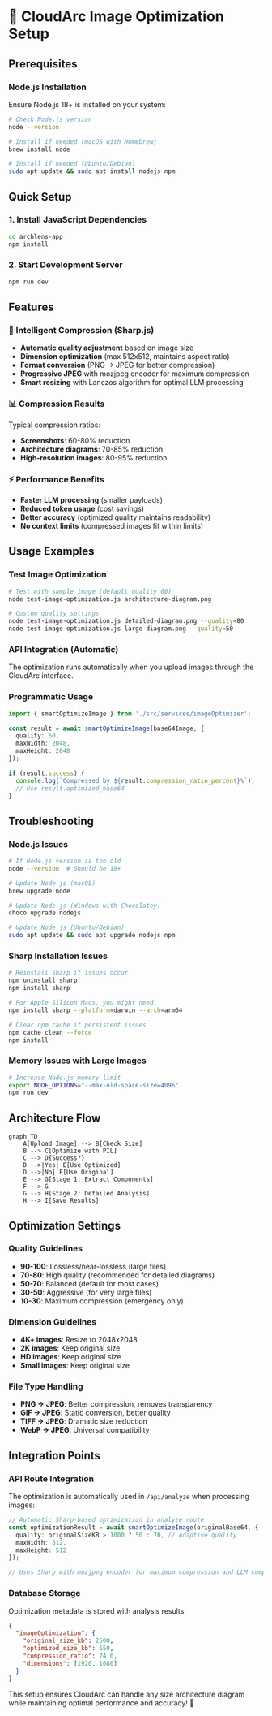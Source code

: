 # 🚀 CloudArc Image Optimization Setup

## Prerequisites

### Node.js Installation
Ensure Node.js 18+ is installed on your system:

```bash
# Check Node.js version
node --version

# Install if needed (macOS with Homebrew)
brew install node

# Install if needed (Ubuntu/Debian)
sudo apt update && sudo apt install nodejs npm
```

## Quick Setup

### 1. Install JavaScript Dependencies
```bash
cd archlens-app
npm install
```

### 2. Start Development Server
```bash
npm run dev
```

## Features

### 🎯 Intelligent Compression (Sharp.js)
- **Automatic quality adjustment** based on image size
- **Dimension optimization** (max 512x512, maintains aspect ratio)
- **Format conversion** (PNG → JPEG for better compression)
- **Progressive JPEG** with mozjpeg encoder for maximum compression
- **Smart resizing** with Lanczos algorithm for optimal LLM processing

### 📊 Compression Results
Typical compression ratios:
- **Screenshots**: 60-80% reduction
- **Architecture diagrams**: 70-85% reduction  
- **High-resolution images**: 80-95% reduction

### ⚡ Performance Benefits
- **Faster LLM processing** (smaller payloads)
- **Reduced token usage** (cost savings)
- **Better accuracy** (optimized quality maintains readability)
- **No context limits** (compressed images fit within limits)

## Usage Examples

### Test Image Optimization
```bash
# Test with sample image (default quality 60)
node test-image-optimization.js architecture-diagram.png

# Custom quality settings
node test-image-optimization.js detailed-diagram.png --quality=80
node test-image-optimization.js large-diagram.png --quality=50
```

### API Integration (Automatic)
The optimization runs automatically when you upload images through the CloudArc interface.

### Programmatic Usage
```typescript
import { smartOptimizeImage } from './src/services/imageOptimizer';

const result = await smartOptimizeImage(base64Image, {
  quality: 60,
  maxWidth: 2048,
  maxHeight: 2048
});

if (result.success) {
  console.log(`Compressed by ${result.compression_ratio_percent}%`);
  // Use result.optimized_base64
}
```

## Troubleshooting

### Node.js Issues
```bash
# If Node.js version is too old
node --version  # Should be 18+

# Update Node.js (macOS)
brew upgrade node

# Update Node.js (Windows with Chocolatey)
choco upgrade nodejs

# Update Node.js (Ubuntu/Debian)
sudo apt update && sudo apt upgrade nodejs npm
```

### Sharp Installation Issues
```bash
# Reinstall Sharp if issues occur
npm uninstall sharp
npm install sharp

# For Apple Silicon Macs, you might need:
npm install sharp --platform=darwin --arch=arm64

# Clear npm cache if persistent issues
npm cache clean --force
npm install
```

### Memory Issues with Large Images
```bash
# Increase Node.js memory limit
export NODE_OPTIONS="--max-old-space-size=4096"
npm run dev
```

## Architecture Flow

```mermaid
graph TD
    A[Upload Image] --> B[Check Size]
    B --> C[Optimize with PIL]
    C --> D{Success?}
    D -->|Yes| E[Use Optimized]
    D -->|No| F[Use Original]
    E --> G[Stage 1: Extract Components]
    F --> G
    G --> H[Stage 2: Detailed Analysis]
    H --> I[Save Results]
```

## Optimization Settings

### Quality Guidelines
- **90-100**: Lossless/near-lossless (large files)
- **70-80**: High quality (recommended for detailed diagrams)
- **50-70**: Balanced (default for most cases)
- **30-50**: Aggressive (for very large files)
- **10-30**: Maximum compression (emergency only)

### Dimension Guidelines
- **4K+ images**: Resize to 2048x2048
- **2K images**: Keep original size
- **HD images**: Keep original size
- **Small images**: Keep original size

### File Type Handling
- **PNG → JPEG**: Better compression, removes transparency
- **GIF → JPEG**: Static conversion, better quality
- **TIFF → JPEG**: Dramatic size reduction
- **WebP → JPEG**: Universal compatibility

## Integration Points

### API Route Integration
The optimization is automatically used in `/api/analyze` when processing images:

```typescript
// Automatic Sharp-based optimization in analyze route
const optimizationResult = await smartOptimizeImage(originalBase64, {
  quality: originalSizeKB > 1000 ? 50 : 70, // Adaptive quality
  maxWidth: 512,
  maxHeight: 512
});

// Uses Sharp with mozjpeg encoder for maximum compression and LLM compatibility
```

### Database Storage
Optimization metadata is stored with analysis results:

```json
{
  "imageOptimization": {
    "original_size_kb": 2500,
    "optimized_size_kb": 650,
    "compression_ratio": 74.0,
    "dimensions": [1920, 1080]
  }
}
```

This setup ensures CloudArc can handle any size architecture diagram while maintaining optimal performance and accuracy! 🎯

